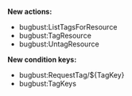 **New actions:**

- bugbust:ListTagsForResource
- bugbust:TagResource
- bugbust:UntagResource

**New condition keys:**

- bugbust:RequestTag/${TagKey}
- bugbust:TagKeys
